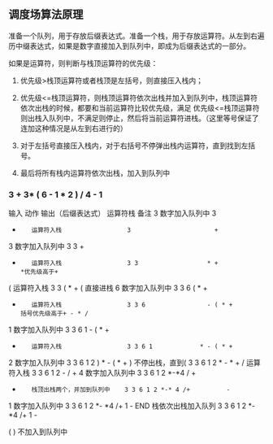 ## 调度场算法原理

准备一个队列，用于存放后缀表达式。准备一个栈，用于存放运算符。从左到右遍历中缀表达式，如果是数字直接加入到队列中，即成为后缀表达式的一部分。

如果是运算符，则判断与栈顶运算符的优先级：

  1. 优先级>栈顶运算符或者栈顶是左括号，则直接压入栈内；

  2. 优先级<=栈顶运算符，则栈顶运算符依次出栈并加入到队列中，栈顶运算符依次出栈的时候，都要和当前运算符比较优先级，满足 优先级<=栈顶运算符 则出栈入队列中，不满足则停止，然后将当前运算符进栈。（这里等号保证了连加这种情况是从左到右进行的）

  3. 对于左括号直接压入栈内，对于右括号不停弹出栈内运算符，直到找到左括号。

  4. 最后将所有栈内运算符依次出栈，加入到队列中

### 3 + 3* ( 6 - 1 * 2 ) / 4 - 1

输入	   动作	                  输出（后缀表达式）	    运算符栈	         备注
3	     数字加入队列中	             3
+	     运算符入栈	                3	                    +
3	     数字加入队列中	             3 3	                 +
*	     运算符入栈	                3 3	                  * +	          *优先级高于+
(	     运算符入栈	                3 3	                  ( * +	        ( 直接进栈
6	     数字加入队列中	            3 3 6	                 ( * +
-	     运算符入栈	                3 3 6	              - ( * +	       括号优先级高于+ - * /
1	     数字加入队列中	            3 3 6 1	             - ( * +
*	     运算符入栈	                3 3 6 1	            * - ( * +
2	     数字加入队列中	            3 3 6 1 2	          ) * - ( * +
)	     不停出栈，直到(	          3 3 6 1 2             * -	* +
/	     运算符入栈	               3 3 6 1 2 *-*	          / +
4	     数字加入队列中	            3 3 6 1 2 *-*4           / +
-	     栈顶出栈两个，并加到队列中	  3 3 6 1 2 *-* 4 /+ 	      -
1	      数字加入队列中          	3 3 6 1 2 *- *4 /+ 1	    -
END	    栈依次出栈加入队列	       3 3 6 1 2 *-*4 /+ 1 -

( ) 不加入到队列中